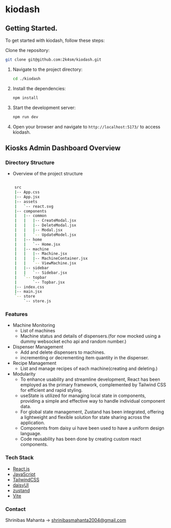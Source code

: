 # kiodash

## Getting Started.

To get started with kiodash, follow these steps:

Clone the repository:

```bash
git clone git@github.com:2k4sm/kiodash.git
```

1. Navigate to the project directory:
	```bash
	cd ./kiodash
	```

2. Install the dependencies:
	```bash
	npm install
	```

3. Start the development server:
	```bash
	npm run dev
	```

4. Open your browser and navigate to `http://localhost:5173/` to access kiodash.

## Kiosks Admin Dashboard Overview

### Directory Structure
- Overview of the project structure

```bash

    src
    |-- App.css
    |-- App.jsx
    |-- assets
    |   `-- react.svg
    |-- components
    |   |-- common
    |   |   |-- CreateModal.jsx
    |   |   |-- DeleteModal.jsx
    |   |   |-- Modal.jsx
    |   |   `-- UpdateModel.jsx
    |   |-- home
    |   |   `-- Home.jsx
    |   |-- machine
    |   |   |-- Machine.jsx
    |   |   |-- MachineContainer.jsx
    |   |   `-- ViewMachine.jsx
    |   |-- sidebar
    |   |   `-- Sidebar.jsx
    |   `-- topbar
    |       `-- Topbar.jsx
    |-- index.css
    |-- main.jsx
    `-- store
        `-- store.js

```

### Features
- Machine Monitoring
    - List of machines
    - Machine status and details of dispensers.(for now mocked using a dummy websocket echo api and random number.)
- Dispenser Management
    - Add and delete dispensers to machines.
    - incrementing or decrementing item quantity in the dispenser.
- Recipe Management
    - List and manage recipes of each machine(creating and deleting.)
- Modularity
    - To enhance usability and streamline development, React has been employed as the primary framework, complemented by Tailwind CSS for efficient and rapid styling.
    - useState is utilized for managing local state in components, providing a simple and effective way to handle individual component data.
    - For global state management, Zustand has been integrated, offering a lightweight and flexible solution for state sharing across the application.
    - Components from daisy ui have been used to have a uniform design language.
    - Code reusability has been done by creating custom react components.

### Tech Stack
- [React.js](https://react.dev/)
- [JavaScript](https://javascript.info/)
- [TailwindCSS](https://tailwindcss.com/)
- [daisyUI](https://daisyui.com/)
- [zustand](https://zustand-demo.pmnd.rs/)
- [Vite](https://vite.dev/)
### Contact
Shrinibas Mahanta -> [shrinibasmahanta2004@gmail.com](shrinibasmahanta2004@gmail.com)


